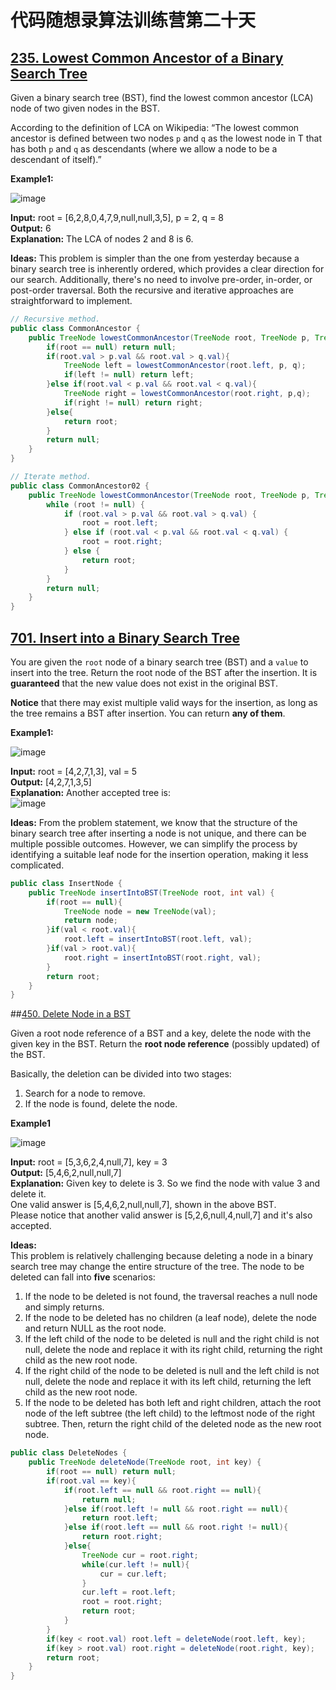 # 代码随想录算法训练营第二十天
## [235. Lowest Common Ancestor of a Binary Search Tree](https://leetcode.com/problems/lowest-common-ancestor-of-a-binary-search-tree/description/)

Given a binary search tree (BST), find the lowest common ancestor (LCA) node of two given nodes in the BST.

According to the definition of LCA on Wikipedia: “The lowest common ancestor is defined between two nodes `p` and `q` as the lowest node in T that has both `p` and `q` as descendants (where 
we allow a node to be a descendant of itself).”

**Example1:**

![image](https://github.com/user-attachments/assets/0adf9435-04e0-4874-affc-36cd609a8956)

**Input:** root = [6,2,8,0,4,7,9,null,null,3,5], p = 2, q = 8<br>
**Output:** 6<br>
**Explanation:** The LCA of nodes 2 and 8 is 6.

**Ideas:**  This problem is simpler than the one from yesterday because a binary search tree is inherently ordered, which provides a clear direction for our search. Additionally, there's no 
need to involve pre-order, in-order, or post-order traversal. Both the recursive and iterative approaches are straightforward to implement.

```Java
// Recursive method.
public class CommonAncestor {
    public TreeNode lowestCommonAncestor(TreeNode root, TreeNode p, TreeNode q) {
        if(root == null) return null;
        if(root.val > p.val && root.val > q.val){
            TreeNode left = lowestCommonAncestor(root.left, p, q);
            if(left != null) return left;
        }else if(root.val < p.val && root.val < q.val){
            TreeNode right = lowestCommonAncestor(root.right, p,q);
            if(right != null) return right;
        }else{
            return root;
        }
        return null;
    }
}

// Iterate method.
public class CommonAncestor02 {
    public TreeNode lowestCommonAncestor(TreeNode root, TreeNode p, TreeNode q) {
        while (root != null) {
            if (root.val > p.val && root.val > q.val) {
                root = root.left;
            } else if (root.val < p.val && root.val < q.val) {
                root = root.right;
            } else {
                return root;
            }
        }
        return null;
    }
}
```

## [701. Insert into a Binary Search Tree](https://leetcode.com/problems/insert-into-a-binary-search-tree/description/)

You are given the `root` node of a binary search tree (BST) and a `value` to insert into the tree. Return the root node of the BST after the insertion. It is **guaranteed** that the new value does not exist in the original BST.

**Notice** that there may exist multiple valid ways for the insertion, as long as the tree remains a BST after insertion. You can return **any of them**.

**Example1:**

![image](https://github.com/user-attachments/assets/63d7fd6c-dbdd-45a0-a801-ca6af5aea6aa)

**Input:** root = [4,2,7,1,3], val = 5 <br>
**Output:** [4,2,7,1,3,5]<br>
**Explanation:** Another accepted tree is:<br>
![image](https://github.com/user-attachments/assets/e1d975a7-4f04-429b-aec9-585a8618b1ac)

**Ideas:** From the problem statement, we know that the structure of the binary search tree after inserting a node is not unique, and there can be multiple possible outcomes. However, we 
can simplify the process by identifying a suitable leaf node for the insertion operation, making it less complicated.

```Java
public class InsertNode {
    public TreeNode insertIntoBST(TreeNode root, int val) {
        if(root == null){
            TreeNode node = new TreeNode(val);
            return node;
        }if(val < root.val){
            root.left = insertIntoBST(root.left, val);
        }if(val > root.val){
            root.right = insertIntoBST(root.right, val);
        }
        return root;
    }
}
```

##[450. Delete Node in a BST](https://leetcode.com/problems/delete-node-in-a-bst/description/)

Given a root node reference of a BST and a key, delete the node with the given key in the BST. Return the **root node reference** (possibly updated) of the BST.

Basically, the deletion can be divided into two stages:

1. Search for a node to remove.
2. If the node is found, delete the node.

**Example1**

![image](https://github.com/user-attachments/assets/6633eeca-ad1e-400c-8285-807caf2e4262)

**Input:** root = [5,3,6,2,4,null,7], key = 3<br>
**Output:** [5,4,6,2,null,null,7]<br>
**Explanation:** Given key to delete is 3. So we find the node with value 3 and delete it.<br>
One valid answer is [5,4,6,2,null,null,7], shown in the above BST.<br>
Please notice that another valid answer is [5,2,6,null,4,null,7] and it's also accepted.

**Ideas:**<br>
This problem is relatively challenging because deleting a node in a binary search tree may change the entire structure of the tree. The node to be deleted can fall into **five** scenarios:
1. If the node to be deleted is not found, the traversal reaches a null node and simply returns.
2. If the node to be deleted has no children (a leaf node), delete the node and return NULL as the root node.
3. If the left child of the node to be deleted is null and the right child is not null, delete the node and replace it with its right child, returning the right child as the new root node.
4. If the right child of the node to be deleted is null and the left child is not null, delete the node and replace it with its left child, returning the left child as the new root node.
5. If the node to be deleted has both left and right children, attach the root node of the left subtree (the left child) to the leftmost node of the right subtree. Then, return the right
child of the deleted node as the new root node.

```Java
public class DeleteNodes {
    public TreeNode deleteNode(TreeNode root, int key) {
        if(root == null) return null;
        if(root.val == key){
            if(root.left == null && root.right == null){
                return null;
            }else if(root.left != null && root.right == null){
                return root.left;
            }else if(root.left == null && root.right != null){
                return root.right;
            }else{
                TreeNode cur = root.right;
                while(cur.left != null){
                    cur = cur.left;
                }
                cur.left = root.left;
                root = root.right;
                return root;
            }
        }
        if(key < root.val) root.left = deleteNode(root.left, key);
        if(key > root.val) root.right = deleteNode(root.right, key);
        return root;
    }
}
```






















